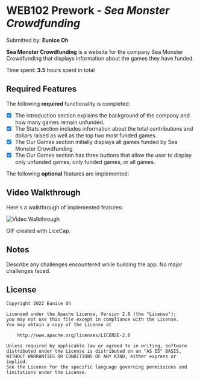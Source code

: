 # WEB102 Prework - *Sea Monster Crowdfunding*

Submitted by: **Eunice Oh**

**Sea Monster Crowdfunding** is a website for the company Sea Monster Crowdfunding that displays information about the games they have funded.

Time spent: **3.5** hours spent in total

## Required Features

The following **required** functionality is completed:

* [x] The introduction section explains the background of the company and how many games remain unfunded.
* [x] The Stats section includes information about the total contributions and dollars raised as well as the top two most funded games.
* [x] The Our Games section initially displays all games funded by Sea Monster Crowdfunding
* [x] The Our Games section has three buttons that allow the user to display only unfunded games, only funded games, or all games.

The following **optional** features are implemented:

## Video Walkthrough

Here's a walkthrough of implemented features:

<img src='https://imgur.com/a/ozSmmmh' title='Video Walkthrough' width='' alt='Video Walkthrough' />

<!-- Replace this with whatever GIF tool you used! -->
GIF created with LiceCap. 

## Notes

Describe any challenges encountered while building the app. 
No major challenges faced. 

## License

    Copyright 2022 Eunice Oh

    Licensed under the Apache License, Version 2.0 (the "License");
    you may not use this file except in compliance with the License.
    You may obtain a copy of the License at

        http://www.apache.org/licenses/LICENSE-2.0

    Unless required by applicable law or agreed to in writing, software
    distributed under the License is distributed on an "AS IS" BASIS,
    WITHOUT WARRANTIES OR CONDITIONS OF ANY KIND, either express or implied.
    See the License for the specific language governing permissions and
    limitations under the License.
